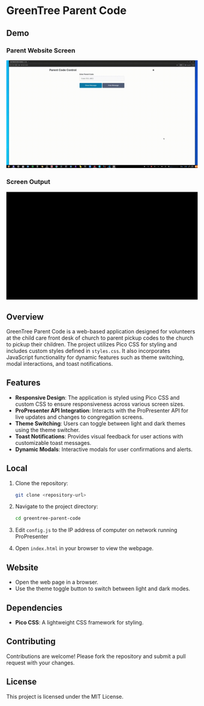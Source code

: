 # GreenTree Parent Code

## Demo
### Parent Website Screen
![Parent Website Screen](./img/readme/parent-website-screen.gif)

### Screen Output
![Parent Output Screen](./img/readme/parent-output-screen.gif)

## Overview
GreenTree Parent Code is a web-based application designed for volunteers at the child care front desk of church to parent pickup codes to the church to pickup their children. 
The project utilizes Pico CSS for styling and includes custom styles defined in `styles.css`. It also incorporates JavaScript functionality for dynamic features such as theme switching, modal interactions, and toast notifications.

## Features
- **Responsive Design**: The application is styled using Pico CSS and custom CSS to ensure responsiveness across various screen sizes.
- **ProPresenter API Integration**: Interacts with the ProPresenter API for live updates and changes to congregation screens.
- **Theme Switching**: Users can toggle between light and dark themes using the theme switcher.
- **Toast Notifications**: Provides visual feedback for user actions with customizable toast messages.
- **Dynamic Modals**: Interactive modals for user confirmations and alerts.


## Local
1. Clone the repository:
   ```bash
   git clone <repository-url>
   ```
2. Navigate to the project directory:
   ```bash
   cd greentree-parent-code
   ```
3. Edit `config.js` to the IP address of computer on network running ProPresenter

4. Open `index.html` in your browser to view the webpage.

## Website
- Open the web page in a browser.
- Use the theme toggle button to switch between light and dark modes.

## Dependencies
- **Pico CSS**: A lightweight CSS framework for styling.

## Contributing
Contributions are welcome! Please fork the repository and submit a pull request with your changes.

## License
This project is licensed under the MIT License.